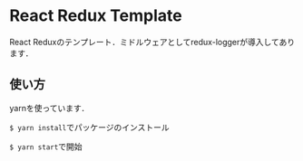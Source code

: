# React Redux Template
React Reduxのテンプレート．ミドルウェアとしてredux-loggerが導入してあります．
## 使い方
yarnを使っています．

`$ yarn install`でパッケージのインストール

`$ yarn start`で開始
